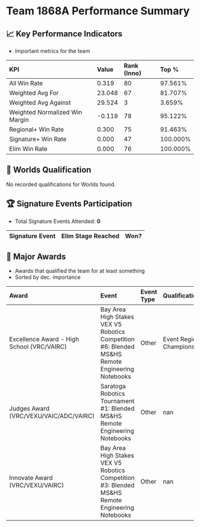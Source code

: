 # Team 1868A Performance Summary

## 📈 Key Performance Indicators
- Important metrics for the team

| KPI | Value | Rank (Inno) | Top % |
|:---|:-----|:----|:-----|
| All Win Rate | 0.319 | 80 | 97.561% |
| Weighted Avg For | 23.048 | 67 | 81.707% |
| Weighted Avg Against | 29.524 | 3 | 3.659% |
| Weighted Normalized Win Margin | -0.119 | 78 | 95.122% |
| Regional+ Win Rate | 0.300 | 75 | 91.463% |
| Signature+ Win Rate | 0.000 | 47 | 100.000% |
| Elim Win Rate | 0.000 | 76 | 100.000% |


## 🎯 Worlds Qualification
No recorded qualifications for Worlds found.

## 🏆 Signature Events Participation
- Total Signature Events Attended: **0**

| Signature Event | Elim Stage Reached | Won? |
|:----------------|:-------------------|:----|


## 🥇 Major Awards
- Awards that qualified the team for at least something
- Sorted by dec. importance

| Award | Event | Event Type | Qualification |
|:------|:------|:-----------|:--------------|
| Excellence Award - High School (VRC/VAIRC) | Bay Area High Stakes VEX V5 Robotics Competition #6: Blended MS&HS Remote Engineering Notebooks | Other | Event Region Championship |
| Judges Award (VRC/VEXU/VAIC/ADC/VAIRC) | Saratoga Robotics Tournament #1: Blended MS&HS Remote Engineering Notebooks | Other | nan |
| Innovate Award (VRC/VEXU/VAIRC) | Bay Area High Stakes VEX V5 Robotics Competition #3: Blended MS&HS Remote Engineering Notebooks | Other | nan |

